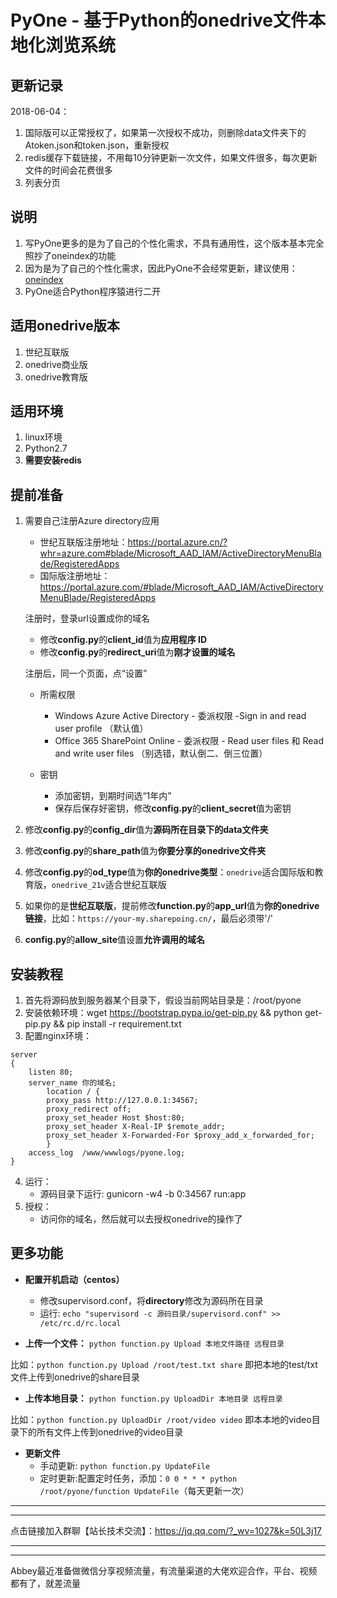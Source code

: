 # PyOne - 基于Python的onedrive文件本地化浏览系统

## 更新记录 ##
2018-06-04：

1. 国际版可以正常授权了，如果第一次授权不成功，则删除data文件夹下的Atoken.json和token.json，重新授权
2. redis缓存下载链接，不用每10分钟更新一次文件，如果文件很多，每次更新文件的时间会花费很多
3. 列表分页

## 说明 ##
1. 写PyOne更多的是为了自己的个性化需求，不具有通用性，这个版本基本完全照抄了oneindex的功能
2. 因为是为了自己的个性化需求，因此PyOne不会经常更新，建议使用：[oneindex](https://github.com/donwa/oneindex)
3. PyOne适合Python程序猿进行二开

## 适用onedrive版本 ##
1. 世纪互联版
2. onedrive商业版
3. onedrive教育版

## 适用环境 ##
1. linux环境
2. Python2.7
3. **需要安装redis**

## 提前准备 ##
1. 需要自己注册Azure directory应用
    - 世纪互联版注册地址：https://portal.azure.cn/?whr=azure.com#blade/Microsoft_AAD_IAM/ActiveDirectoryMenuBlade/RegisteredApps
    - 国际版注册地址：https://portal.azure.com/#blade/Microsoft_AAD_IAM/ActiveDirectoryMenuBlade/RegisteredApps

    注册时，登录url设置成你的域名

    - 修改**config.py**的**client_id**值为**应用程序 ID**
    - 修改**config.py**的**redirect_uri**值为**刚才设置的域名**

    注册后，同一个页面，点“设置”

    - 所需权限
        - Windows Azure Active Directory - 委派权限 -Sign in and read user profile （默认值）
        - Office 365 SharePoint Online - 委派权限 - Read user files 和 Read and write user files （别选错，默认倒二、倒三位置）

    - 密钥
        - 添加密钥，到期时间选“1年内”
        - 保存后保存好密钥，修改**config.py**的**client_secret**值为密钥

2. 修改**config.py**的**config_dir**值为**源码所在目录下的data文件夹**
3. 修改**config.py**的**share_path**值为**你要分享的onedrive文件夹**
3. 修改**config.py**的**od_type**值为**你的onedrive类型**：`onedrive`适合国际版和教育版，`onedrive_21v`适合世纪互联版
4. 如果你的是**世纪互联版**，提前修改**function.py**的**app_url**值为**你的onedrive链接**，比如：`https://your-my.sharepoing.cn/`，最后必须带'/'
5. **config.py**的**allow_site**值设置**允许调用的域名**

## 安装教程 ##
1. 首先将源码放到服务器某个目录下，假设当前网站目录是：/root/pyone
2. 安装依赖环境：wget https://bootstrap.pypa.io/get-pip.py && python get-pip.py && pip install -r requirement.txt
3. 配置nginx环境：
```
server
{
    listen 80;
    server_name 你的域名;
        location / {
        proxy_pass http://127.0.0.1:34567;
        proxy_redirect off;
        proxy_set_header Host $host:80;
        proxy_set_header X-Real-IP $remote_addr;
        proxy_set_header X-Forwarded-For $proxy_add_x_forwarded_for;
        }
    access_log  /www/wwwlogs/pyone.log;
}
```
4. 运行：
    - 源码目录下运行: gunicorn -w4 -b 0:34567 run:app
5. 授权：
    - 访问你的域名，然后就可以去授权onedrive的操作了


## 更多功能 ##
- **配置开机启动（centos）**
    - 修改supervisord.conf，将**directory**修改为源码所在目录
    - 运行: `echo "supervisord -c 源码目录/supervisord.conf" >> /etc/rc.d/rc.local`


- **上传一个文件：**
`python function.py Upload 本地文件路径 远程目录`

比如：`python function.py Upload /root/test.txt share` 即把本地的test/txt文件上传到onedrive的share目录


- **上传本地目录：**
`python function.py UploadDir 本地目录 远程目录`

比如：`python function.py UploadDir /root/video video` 即本本地的video目录下的所有文件上传到onedrive的video目录


- **更新文件**
  - 手动更新:  `python function.py UpdateFile`
  - 定时更新:配置定时任务，添加：`0 0 * * * python /root/pyone/function UpdateFile`（每天更新一次）



-------------------------
-------------------------
点击链接加入群聊【站长技术交流】：https://jq.qq.com/?_wv=1027&k=50L3j17

-------------------------
-------------------------
Abbey最近准备做微信分享视频流量，有流量渠道的大佬欢迎合作，平台、视频都有了，就差流量
